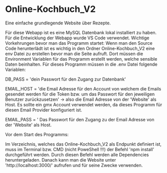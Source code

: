 # Online-Kochbuch_V2
Eine einfache grundlegende Website über Rezepte.

Für diese Webapp ist es eine MySQL Datenbank lokal installiert zu haben. 
Für die Entwicklung der Webapp wurde VS Code verwendet. 
Wichtige Vorkehrungen bevor man das Programm startet:
Wenn man den Source Code herunterlädt ist es wichtig in den Ordner Online-Kochbuch_V2 eine env Datei zu erstellen bevor man die Seite aufruft. Dort müssen die Environment Variablen für das Programm erstellt werden, welche sensible Daten beinhalten.
Für dieses Programm müssen in die .env Datei folgende Variablen:

DB_PASS = 'dein Passwort für den Zugang zur Datenbank'

EMAIL_HOST = 'die Email Adresse für den Account von welchem die Emails gesendet werden für die Token bzw. um das Passwort für den jeweiligen Benutzer zurückzusetzen' -> also die Email Adresse von der 'Website' als Host.
Es sollte ein gmx Account verwendet werden, da dieses Programm für diesen Email Provider konfiguriert ist.

EMAIL_PASS = ' Das Passwort für den Zugang zu der Email Adresse von der 'Website' als Host.

Vor dem Start des Programms:

Im Verzeichnis, welches das Online-Kochbuch_V2 als Endpunkt definiert ist, muss im Terminal bzw. CMD (nicht PoweShell !!!) der Befehl 'npm install' durchgeführt werden.
Durch diesen Befehl werden alle Dependencies heruntergeladen.
Danach kann man die Website unter 'http://localhost:3000/' aufrufen und für seine Zwecke verwenden.
